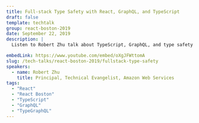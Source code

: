```yaml
---
title: Full-stack Type Safety with React, GraphQL, and TypeScript
draft: false
template: techtalk
group: react-boston-2019
date: September 22, 2019
description: |
  Listen to Robert Zhu talk about TypeScript, GraphQL, and type safety in a React application!

embedLink: https://www.youtube.com/embed/oXgJFWttomA
slug: /tech-talks/react-boston-2019/fullstack-type-safety
speakers:
  - name: Robert Zhu
    title: Principal, Technical Evangelist, Amazon Web Services
tags:
  - "React"
  - "React Boston"
  - "TypeScript"
  - "GraphQL"
  - "TypeGraphQL"
---
```

